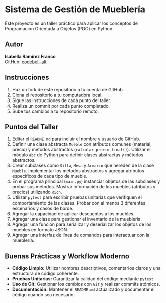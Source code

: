 # Sistema de Gestión de Mueblería

Este proyecto es un taller práctico para aplicar los conceptos de Programación Orientada a Objetos (POO) en Python.

## Autor
**Isabella Ramirez Franco**  
GitHub: [codebell-alt](https://github.com/codebell-alt)

## Instrucciones
1. Haz un fork de este repositorio a tu cuenta de GitHub.
2. Clona el repositorio a tu computadora local.
3. Sigue las instrucciones de cada punto del taller.
4. Realiza un commit por cada punto completado.
5. Sube tus cambios a tu repositorio remoto.

## Puntos del Taller
1. Editar el `README.md` para incluir el nombre y usuario de GitHub.
2. Definir una clase abstracta `Mueble` con atributos comunes (material, precio) y métodos abstractos (`calcular_precio_final()`). Utilizar el módulo `abc` de Python para definir clases abstractas y métodos abstractos.
3. Crear subclases como `Silla`, `Mesa` y `Armario` que hereden de la clase `Mueble`. Implementar los métodos abstractos y agregar atributos específicos de cada tipo de mueble.
4. En el programa principal (`main.py`) instanciar objetos de las subclases y probar sus métodos. Mostrar información de los muebles (atributos y precios) utilizando `Rich`.
5. Utilizar `pytest` para escribir pruebas unitarias que verifiquen el comportamiento de las clases. Probar con al menos 3 diferentes escenarios y casos de borde.
6. Agregar la capacidad de aplicar descuentos a los muebles.
7. Agregar una clase para gestionar el inventario de la mueblería.
8. Agregar una función para serializar y deserializar los objetos de los muebles en formato JSON.
9. Agregar una interfaz de línea de comandos para interactuar con la mueblería.

## Buenas Prácticas y Workflow Moderno
- **Código Limpio:** Utilizar nombres descriptivos, comentarios claros y una estructura de código coherente.
- **Pruebas Unitarias:** Garantizar la calidad del código mediante `pytest`.
- **Uso de Git:** Gestionar los cambios con `Git` y realizar commits atómicos.
- **Documentación:** Mantener el `README.md` actualizado y documentar el código cuando sea necesario.